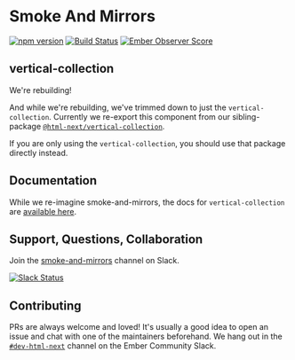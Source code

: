 Smoke And Mirrors
=================

[![npm version](https://badge.fury.io/js/smoke-and-mirrors.svg)](http://badge.fury.io/js/smoke-and-mirrors)
[![Build Status](https://travis-ci.org/runspired/smoke-and-mirrors.svg)](https://travis-ci.org/runspired/smoke-and-mirrors)
[![Ember Observer Score](http://emberobserver.com/badges/smoke-and-mirrors.svg)](http://emberobserver.com/addons/smoke-and-mirrors)

## vertical-collection

We're rebuilding!

And while we're rebuilding, we've trimmed down to just the `vertical-collection`. Currently we re-export
  this component from our sibling-package [`@html-next/vertical-collection`](https://github.com/html-next/vertical-collection).

If you are only using the `vertical-collection`, you should use that package directly instead.

## Documentation

While we re-imagine smoke-and-mirrors, the docs for `vertical-collection` are [available here](http://html-next.github.io/vertical-collection/).

## Support, Questions, Collaboration

Join the [smoke-and-mirrors](https://embercommunity.slack.com/messages/smoke-and-mirrors/) channel on Slack.

[![Slack Status](https://ember-community-slackin.herokuapp.com/badge.svg)](https://ember-community-slackin.herokuapp.com/)

## Contributing

 PRs are always welcome and loved! It's usually a good idea to open an issue
 and chat with one of the maintainers beforehand. We hang out in the [`#dev-html-next`](https://embercommunity.slack.com/messages/dev-html-next/)
 channel on the Ember Community Slack.
